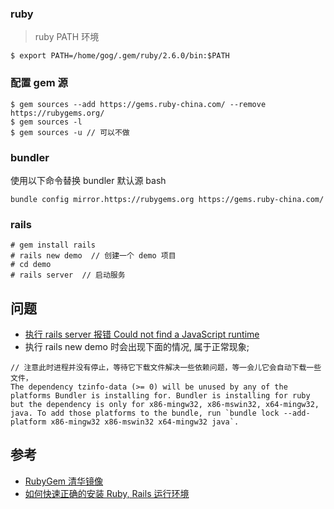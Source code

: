 ### ruby
> ruby PATH 环境

```
$ export PATH=/home/gog/.gem/ruby/2.6.0/bin:$PATH
```


### 配置 gem 源  
```
$ gem sources --add https://gems.ruby-china.com/ --remove https://rubygems.org/
$ gem sources -l
$ gem sources -u // 可以不做
```

### bundler
使用以下命令替换 bundler 默认源 bash
```
bundle config mirror.https://rubygems.org https://gems.ruby-china.com/
```

### rails
```
# gem install rails
# rails new demo  // 创建一个 demo 项目
# cd demo
# rails server  // 启动服务
```
## 问题
- [执行 rails server 报错 Could not find a JavaScript runtime](https://ruby-china.org/topics/1605)
- 执行 rails new demo 时会出现下面的情况, 属于正常现象; 
```
// 注意此时进程并没有停止，等待它下载文件解决一些依赖问题，等一会儿它会自动下载一些文件，
The dependency tzinfo-data (>= 0) will be unused by any of the platforms Bundler is installing for. Bundler is installing for ruby but the dependency is only for x86-mingw32, x86-mswin32, x64-mingw32, java. To add those platforms to the bundle, run `bundle lock --add-platform x86-mingw32 x86-mswin32 x64-mingw32 java`. 
```
## 参考
- [RubyGem 清华镜像](https://gems.ruby-china.com/)
- [如何快速正确的安装 Ruby, Rails 运行环境](https://ruby-china.org/wiki/install_ruby_guide)
